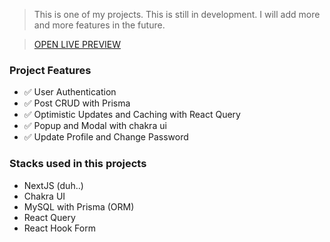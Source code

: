 > This is one of my projects. This is still in development. I will add more and more features in the future.

> [OPEN LIVE PREVIEW](https://new-blogify.vercel.app)

### Project Features

- ✅ User Authentication
- ✅ Post CRUD with Prisma
- ✅ Optimistic Updates and Caching with React Query
- ✅ Popup and Modal with chakra ui
- ✅ Update Profile and Change Password

### Stacks used in this projects

- NextJS (duh..)
- Chakra UI
- MySQL with Prisma (ORM)
- React Query
- React Hook Form
